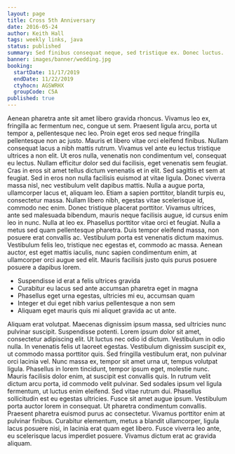 ```yaml
---
layout: page
title: Cross 5th Anniversary
date: 2016-05-24
author: Keith Hall
tags: weekly links, java
status: published
summary: Sed finibus consequat neque, sed tristique ex. Donec luctus.
banner: images/banner/wedding.jpg
booking:
  startDate: 11/17/2019
  endDate: 11/22/2019
  ctyhocn: AGSWRHX
  groupCode: C5A
published: true
---
```

Aenean pharetra ante sit amet libero gravida rhoncus. Vivamus leo ex, fringilla ac fermentum nec, congue ut sem. Praesent ligula arcu, porta ut tempor a, pellentesque nec leo. Proin eget eros sed neque fringilla pellentesque non ac justo. Mauris et libero vitae orci eleifend finibus. Nullam consequat lacus a nibh mattis rutrum. Vivamus vel ante eu lectus tristique ultrices a non elit. Ut eros nulla, venenatis non condimentum vel, consequat eu lectus. Nullam efficitur dolor sed dui facilisis, eget venenatis sem feugiat. Cras in eros sit amet tellus dictum venenatis et in elit. Sed sagittis et sem at feugiat. Sed in eros non nulla facilisis euismod at vitae ligula. Donec viverra massa nisl, nec vestibulum velit dapibus mattis.
Nulla a augue porta, ullamcorper lacus et, aliquam leo. Etiam a sapien porttitor, blandit turpis eu, consectetur massa. Nullam libero nibh, egestas vitae scelerisque id, commodo nec enim. Donec tristique placerat porttitor. Vivamus ultrices, ante sed malesuada bibendum, mauris neque facilisis augue, id cursus enim leo in nunc. Nulla at leo ex. Phasellus porttitor vitae orci et feugiat. Nulla a metus sed quam pellentesque pharetra. Duis tempor eleifend massa, non posuere erat convallis ac. Vestibulum porta est venenatis dictum maximus. Vestibulum felis leo, tristique nec egestas et, commodo ac massa. Aenean auctor, est eget mattis iaculis, nunc sapien condimentum enim, at ullamcorper orci augue sed elit. Mauris facilisis justo quis purus posuere posuere a dapibus lorem.

* Suspendisse id erat a felis ultrices gravida
* Curabitur eu lacus sed ante accumsan pharetra eget in magna
* Phasellus eget urna egestas, ultricies mi eu, accumsan quam
* Integer et dui eget nibh varius pellentesque a non sem
* Aliquam eget mauris quis mi aliquet gravida ac ut ante.

Aliquam erat volutpat. Maecenas dignissim ipsum massa, sed ultricies nunc pulvinar suscipit. Suspendisse potenti. Lorem ipsum dolor sit amet, consectetur adipiscing elit. Ut luctus nec odio id dictum. Vestibulum in odio nulla. In venenatis felis ut laoreet egestas. Vestibulum dignissim suscipit ex, ut commodo massa porttitor quis. Sed fringilla vestibulum erat, non pulvinar orci lacinia vel. Nunc massa ex, tempor sit amet urna ut, tempus volutpat ligula. Phasellus in lorem tincidunt, tempor ipsum eget, molestie nunc. Mauris facilisis dolor enim, at suscipit est convallis quis.
In rutrum velit dictum arcu porta, id commodo velit pulvinar. Sed sodales ipsum vel ligula fermentum, ut luctus enim eleifend. Sed vitae rutrum dui. Phasellus sollicitudin est eu egestas ultricies. Fusce sit amet augue ipsum. Vestibulum porta auctor lorem in consequat. Ut pharetra condimentum convallis. Praesent pharetra euismod purus ac consectetur. Vivamus porttitor enim at pulvinar finibus. Curabitur elementum, metus a blandit ullamcorper, ligula lacus posuere nisi, in lacinia erat quam eget libero. Fusce viverra leo ante, eu scelerisque lacus imperdiet posuere. Vivamus dictum erat ac gravida aliquam.
